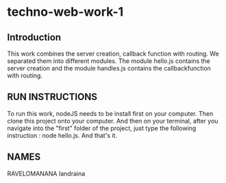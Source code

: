 # techno-web-work-1

## Introduction
This work combines the server creation, callback function with routing. We separated them into different modules. The module hello.js contains the server creation and the module handles.js contains the callbackfunction with routing.

## RUN INSTRUCTIONS
To run this work, nodeJS needs to be install first on your computer. Then clone this project onto your computer. And then on your terminal, after you navigate into the "first" folder of the project, just type the following instruction : node hello.js. And that's it.


## NAMES
RAVELOMANANA Iandraina
